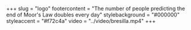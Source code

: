 +++
slug = "logo"
footercontent = "The number of people predicting the end of Moor's Law doubles every day"
stylebackground = "#000000"
styleaccent = "#f72c4a"
video = "../video/bresilla.mp4"
+++
